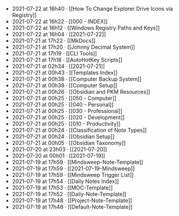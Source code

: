 - 2021-07-22 at 16h40 · [[How To Change Explorer Drive Icons via Registry]]
- 2021-07-22 at 16h22 · [[000 - INDEX]]
- 2021-07-22 at 16h12 · [[Windows Registry Paths and Keys]]
- 2021-07-22 at 16h04 · [[2021-07-22]]
- 2021-07-21 at 17h22 · [[MkDocs]]
- 2021-07-21 at 17h20 · [[Johnny Decimal System]]
- 2021-07-21 at 17h19 · [[CLI Tools]]
- 2021-07-21 at 17h18 · [[AutoHotKey Scripts]]
- 2021-07-21 at 02h34 · [[2021-07-21]]
- 2021-07-21 at 00h43 · [[Templates Index]]
- 2021-07-21 at 00h38 · [[Computer Backup System]]
- 2021-07-21 at 00h38 · [[Computer Setup]]
- 2021-07-21 at 00h26 · [[Obsidian and PKM Resources]]
- 2021-07-21 at 00h25 · [[050 - Computer]]
- 2021-07-21 at 00h25 · [[040 - Personal]]
- 2021-07-21 at 00h25 · [[030 - Professional]]
- 2021-07-21 at 00h25 · [[020 - Development]]
- 2021-07-21 at 00h25 · [[010 - Productivity]]
- 2021-07-21 at 00h24 · [[Classification of Note Types]]
- 2021-07-21 at 00h24 · [[Obsidian Setup]]
- 2021-07-21 at 00h05 · [[Obsidian Taxonomy]]
- 2021-07-20 at 23h03 · [[2021-07-20]]
- 2021-07-20 at 00h01 · [[2021-07-19]]
- 2021-07-19 at 17h59 · [[Mindsweep-Note-Template]]
- 2021-07-19 at 17h59 · [[2021-07-19-Mindsweep]]
- 2021-07-19 at 17h59 · [[Mindsweep Trigger List]]
- 2021-07-19 at 17h54 · [[Daily Notes Index]]
- 2021-07-19 at 17h53 · [[MOC-Template]]
- 2021-07-19 at 17h52 · [[Daily-Note-Template]]
- 2021-07-19 at 17h48 · [[Project-Note-Template]]
- 2021-07-19 at 17h46 · [[Default-Note-Template]]

